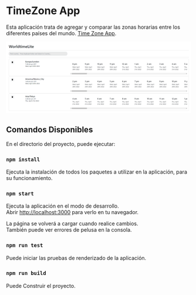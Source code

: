 # TimeZone App

Esta aplicación trata de agregar y comparar las zonas horarias entre los diferentes países del mundo. [Time Zone App](https://github.com/goraider/Time-Zone-App.git).
  
![TimeZoneApp](https://github.com/goraider/Time-Zone-App/blob/master/public/screanshot-timezone-app.png)

## Comandos Disponibles

En el directorio del proyecto, puede ejecutar:

### `npm install`
Ejecuta la instalación de todos los paquetes a utilizar en la aplicación, para su funcionamiento.

### `npm start`
Ejecuta la aplicación en el modo de desarrollo.\
Abrir [http://localhost:3000](http://localhost:3000) para verlo en tu navegador.

La página se volverá a cargar cuando realice cambios.\
También puede ver errores de pelusa en la consola.

### `npm run test`
Puede iniciar las pruebas de renderizado de la aplicación.

### `npm run build`
Puede Construir el proyecto.